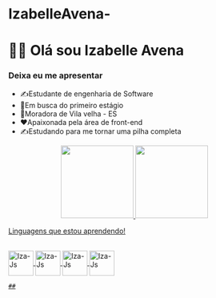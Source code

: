 #  IzabelleAvena-
<h1> 👩‍💻 Olá sou Izabelle Avena </h1>
<h3> Deixa eu me apresentar </h3>
<ul>
  <li> ✍Estudante de engenharia de Software </li>
  <li> 📢Em busca do primeiro estágio </li>
  <li> 🏡Moradora de Vila velha - ES </li> 
  <li> ❤Apaixonada pela área de front-end </li>
  <li> ✍Estudando para me tornar uma pilha completa </li>
</ul>
<div align = "center">
  <a href="https://github.com/IzabelleAvena"> 
  <img height = "145em" src = "https://github-readme-stats.vercel.app/api?username=IzabelleAvena&show_icons=true&theme=dark&include_all_commits=true&count_private=true" />
  <img height = "145em" src = "https://github-readme-stats.vercel.app/api/top-langs/?username=IzabelleAvena&layout=compact&langs_count=7&theme=dark" />
</div>
  <p>Linguagens que estou aprendendo!</p>
<div style = "display: inl i ne_block"> <br>
  <img align = "center" alt = "Iza-Js" height = "50" width = "50" src = "https://img.icons8.com/color/50/000000/css3.png" />
  <img align = "center" alt = "Iza-Js" height = "50" width = "50" src = "https://img.icons8.com/color/48/000000/html-5--v1. png "/>
  <img align = "center" alt = "Iza-Js" height = "50" width = "50" src = "https://img.icons8.com/color/48/4a90e2/javascript--v1.png" />
  <img align = "center" alt = "Iza-Js" height = "50" width = "50" src = "https://img.icons8.com/fluency/50/000000/node-js.png" / >
</div>
    
    ##
   


